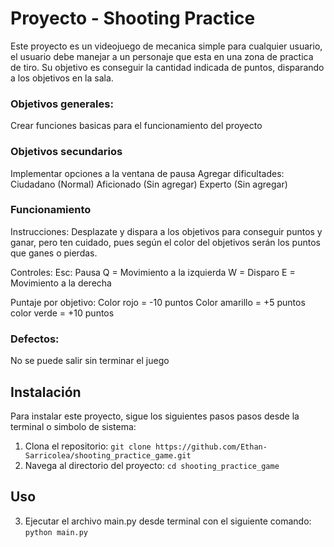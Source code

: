 # Proyecto - Shooting Practice

Este proyecto es un videojuego de mecanica simple para cualquier usuario, el usuario debe manejar a un personaje
que esta en una zona de practica de tiro. Su objetivo es conseguir la cantidad indicada de puntos, disparando a los
objetivos en la sala.

### Objetivos generales:

Crear funciones basicas para el funcionamiento del proyecto

### Objetivos secundarios

Implementar opciones a la ventana de pausa
Agregar dificultades:
    Ciudadano  (Normal)
    Aficionado (Sin agregar)
    Experto (Sin agregar)

### Funcionamiento

Instrucciones:
    Desplazate y dispara a los objetivos para conseguir puntos y ganar, pero ten cuidado,
    pues según el color del objetivos serán los puntos que ganes o pierdas.

Controles:
    Esc: Pausa
    Q = Movimiento a la izquierda
    W = Disparo
    E = Movimiento a la derecha

Puntaje por objetivo:
    Color rojo = -10 puntos
    Color amarillo = +5 puntos
    color verde = +10 puntos

### Defectos:
No se puede salir sin terminar el juego

## Instalación

Para instalar este proyecto, sigue los siguientes pasos pasos desde la terminal o simbolo de sistema:

1. Clona el repositorio: `git clone https://github.com/Ethan-Sarricolea/shooting_practice_game.git`
2. Navega al directorio del proyecto: `cd shooting_practice_game`

## Uso

3. Ejecutar el archivo main.py desde terminal con el siguiente comando:
`python main.py`
